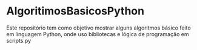 # AlgoritimosBasicosPython
Este repositório tem como objetivo mostrar alguns algoritmos básico feito em linguagem Python, onde uso bibliotecas e lógica de programação em scripts.py 
